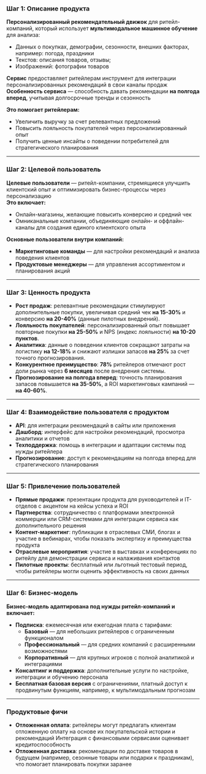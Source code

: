 ### **Шаг 1: Описание продукта**  
**Персонализированный рекомендательный движок** для ритейл-компаний, который использует **мультимодальное машинное обучение** для анализа:  
- Данных о покупках, демографии, сезонности, внешних факторах, например: погода, праздники  
- Текстов: описания товаров, отзывы; 
- Изображений: фотографии товаров  

**Сервис** предоставляет ритейлерам инструмент для интеграции персонализированных рекомендаций в свои каналы продаж  
**Особенность сервиса** — способность давать рекомендации **на полгода вперед**, учитывая долгосрочные тренды и сезонность  

**Это помогает ритейлерам:**  
- Увеличить выручку за счет релевантных предложений  
- Повысить лояльность покупателей через персонализированный опыт  
- Получить ценные инсайты о поведении потребителей для стратегического планирования  

---

### **Шаг 2: Целевой пользователь**  
**Целевые пользователи** — ритейл-компании, стремящиеся улучшить клиентский опыт и оптимизировать бизнес-процессы через персонализацию  
**Это включает:**  
- Онлайн-магазины, желающие повысить конверсию и средний чек  
- Омниканальные компании, объединяющие онлайн- и оффлайн-каналы для создания единого клиентского опыта  

**Основные пользователи внутри компаний:**  
- **Маркетинговые команды** — для настройки рекомендаций и анализа поведения клиентов  
- **Продуктовые менеджеры** — для управления ассортиментом и планирования акций  

---

### **Шаг 3: Ценность продукта**  
- **Рост продаж**: релевантные рекомендации стимулируют дополнительные покупки, увеличивая средний чек **на 15-30%** и конверсию **на 20-40%** (данные пилотных внедрений).  
- **Лояльность покупателей**: персонализированный опыт повышает повторные покупки **на 25-50%** и NPS (индекс лояльности) **на 10-20 пунктов**.  
- **Аналитика**: данные о поведении клиентов сокращают затраты на логистику **на 12-18%** и снижают излишки запасов **на 25%** за счет точного прогнозирования.  
- **Конкурентное преимущество**: **78%** ритейлеров отмечают рост доли рынка через **6 месяцев** после внедрения системы.  
- **Прогнозирование на полгода вперед**: точность планирования запасов повышается **на 35-50%**, а ROI маркетинговых кампаний — **на 40-60%**.  
---

### **Шаг 4: Взаимодействие пользователя с продуктом**
- **API**: для интеграции рекомендаций в сайты или приложения
- **Дашборд**: интерфейс для настройки рекомендаций, просмотра аналитики и отчетов  
- **Техподдержка**: помощь в интеграции и адаптации системы под нужды ритейлера  
- **Прогнозирование**: доступ к рекомендациям на полгода вперед для стратегического планирования  

---

### **Шаг 5: Привлечение пользователей**  
- **Прямые продажи**: презентации продукта для руководителей и IT-отделов с акцентом на кейсы успеха и ROI
- **Партнерства**: сотрудничество с платформами электронной коммерции или CRM-системами для интеграции сервиса как дополнительного решения  
- **Контент-маркетинг**: публикации в отраслевых СМИ, блогах и участие в вебинарах, чтобы показать экспертизу и преимущества продукта  
- **Отраслевые мероприятия**: участие в выставках и конференциях по ритейлу для демонстрации сервиса и налаживания контактов  
- **Пилотные проекты**: бесплатный или льготный тестовый период, чтобы ритейлеры могли оценить эффективность на своих данных

---

### **Шаг 6: Бизнес-модель**  
**Бизнес-модель адаптирована под нужды ритейл-компаний и включает:**  
- **Подписка**: ежемесячная или ежегодная плата с тарифами:  
  - **Базовый** — для небольших ритейлеров с ограниченным функционалом  
  - **Профессиональный** — для средних компаний с расширенными возможностями  
  - **Корпоративный** — для крупных игроков с полной аналитикой и интеграциями  
- **Консалтинг и поддержка**: дополнительные услуги по настройке, интеграции и обучению персонала
- **Бесплатная базовая версия** с ограничениями, платный доступ к продвинутым функциям, например, к мультимодальным прогнозам  

---

### **Продуктовые фичи**  
- **Отложенная оплата**: ритейлеры могут предлагать клиентам отложенную оплату на основе их покупательской истории и рекомендаций Интеграция с финансовыми сервисами оценивает кредитоспособность  
- **Отложенная доставка**: рекомендации по доставке товаров в будущем (например, сезонные товары или подарки к праздникам), что помогает планировать покупки заранее
